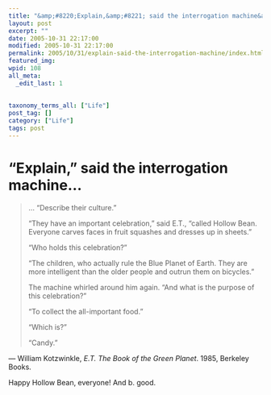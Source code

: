 ```yaml
---
title: "&amp;#8220;Explain,&amp;#8221; said the interrogation machine&amp;#8230;"
layout: post
excerpt: ""
date: 2005-10-31 22:17:00
modified: 2005-10-31 22:17:00
permalink: 2005/10/31/explain-said-the-interrogation-machine/index.html
featured_img: 
wpid: 108
all_meta: 
  _edit_last: 1
  
  
taxonomy_terms_all: ["Life"]
post_tag: []
category: ["Life"]
tags: post
---
```


# &#8220;Explain,&#8221; said the interrogation machine&#8230;

> … “Describe their culture.”
> 
> “They have an important celebration,” said E.T., “called Hollow Bean. Everyone carves faces in fruit squashes and dresses up in sheets.”
> 
> “Who holds this celebration?”
> 
> “The children, who actually rule the Blue Planet of Earth. They are more intelligent than the older people and outrun them on bicycles.”
> 
> The machine whirled around him again. “And what is the purpose of this celebration?”
> 
> “To collect the all-important food.”
> 
> “Which is?”
> 
> “Candy.”

— William Kotzwinkle, *E.T. The Book of the Green Planet*. 1985, Berkeley Books.

Happy Hollow Bean, everyone! And b. good.